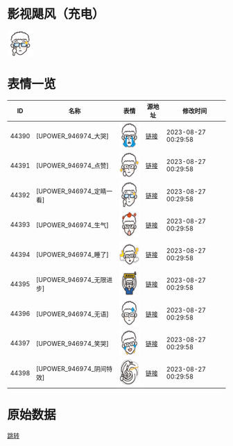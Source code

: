 # 影视飓风（充电）

<img src="./cover.png" height="60" alt="cover" />

# 表情一览

|ID|名称|表情|源地址|修改时间|
|----|----|----|----|----|
|44390|[UPOWER_946974_大哭]|<img src="./pic/044390_%5BUPOWER_946974_大哭%5D.png" height="60" alt="大哭"/>|[链接](http://i0.hdslb.com/bfs/garb/8cd26419e0f282c9c02f258f794e9036d344c956.png)|2023-08-27 00:29:58|
|44391|[UPOWER_946974_点赞]|<img src="./pic/044391_%5BUPOWER_946974_点赞%5D.png" height="60" alt="点赞"/>|[链接](http://i0.hdslb.com/bfs/garb/ba1c873ace6add192f30942577941cbc464775a5.png)|2023-08-27 00:29:58|
|44392|[UPOWER_946974_定睛一看]|<img src="./pic/044392_%5BUPOWER_946974_定睛一看%5D.png" height="60" alt="定睛一看"/>|[链接](http://i0.hdslb.com/bfs/garb/e3e360a9b2792f8e7c3e606b188410d9d9116a6c.png)|2023-08-27 00:29:58|
|44393|[UPOWER_946974_生气]|<img src="./pic/044393_%5BUPOWER_946974_生气%5D.png" height="60" alt="生气"/>|[链接](http://i0.hdslb.com/bfs/garb/f2fe3909b9bd8714f42c775c43c19c0f494d277c.png)|2023-08-27 00:29:58|
|44394|[UPOWER_946974_睡了]|<img src="./pic/044394_%5BUPOWER_946974_睡了%5D.png" height="60" alt="睡了"/>|[链接](http://i0.hdslb.com/bfs/garb/87c30d71e3a0c618bb668013475a6efb81e0b8c7.png)|2023-08-27 00:29:58|
|44395|[UPOWER_946974_无限进步]|<img src="./pic/044395_%5BUPOWER_946974_无限进步%5D.png" height="60" alt="无限进步"/>|[链接](http://i0.hdslb.com/bfs/garb/8658c91e6fd6baf68f589061bc9ea6e40255abb2.png)|2023-08-27 00:29:58|
|44396|[UPOWER_946974_无语]|<img src="./pic/044396_%5BUPOWER_946974_无语%5D.png" height="60" alt="无语"/>|[链接](http://i0.hdslb.com/bfs/garb/73ccffa019e7fff82200415c71eb3895114007e4.png)|2023-08-27 00:29:58|
|44397|[UPOWER_946974_笑哭]|<img src="./pic/044397_%5BUPOWER_946974_笑哭%5D.png" height="60" alt="笑哭"/>|[链接](http://i0.hdslb.com/bfs/garb/36e82476df3b45dba7e92c0e06eadeed15a40258.png)|2023-08-27 00:29:58|
|44398|[UPOWER_946974_阴间特效]|<img src="./pic/044398_%5BUPOWER_946974_阴间特效%5D.png" height="60" alt="阴间特效"/>|[链接](http://i0.hdslb.com/bfs/garb/f1e397253ea23ad136eb35bd9bafb7dc881acb04.png)|2023-08-27 00:29:58|

# 原始数据

[跳转](./raw.json)

